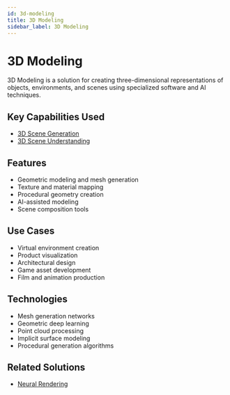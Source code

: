 ```yaml
---
id: 3d-modeling
title: 3D Modeling
sidebar_label: 3D Modeling
---
```


# 3D Modeling

3D Modeling is a solution for creating three-dimensional representations of objects, environments, and scenes using specialized software and AI techniques.

## Key Capabilities Used

- [3D Scene Generation](../capabilities/3d-scene-generation)
- [3D Scene Understanding](../capabilities/3d-scene-understanding)

## Features

- Geometric modeling and mesh generation
- Texture and material mapping
- Procedural geometry creation
- AI-assisted modeling
- Scene composition tools

## Use Cases

- Virtual environment creation
- Product visualization
- Architectural design
- Game asset development
- Film and animation production

## Technologies

- Mesh generation networks
- Geometric deep learning
- Point cloud processing
- Implicit surface modeling
- Procedural generation algorithms

## Related Solutions

- [Neural Rendering](./neural-rendering)
